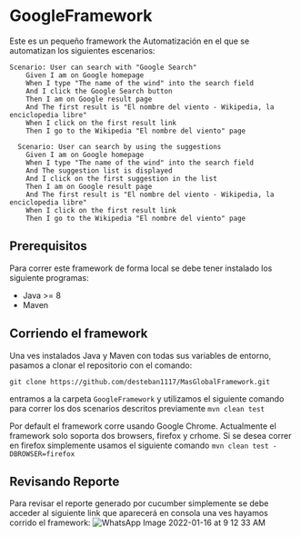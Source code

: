 # GoogleFramework

Este es un pequeño framework the Automatización en el que se automatizan los siguientes escenarios:
```
Scenario: User can search with "Google Search"
    Given I am on Google homepage
    When I type "The name of the wind" into the search field
    And I click the Google Search button
    Then I am on Google result page
    And The first result is "El nombre del viento - Wikipedia, la enciclopedia libre"
    When I click on the first result link
    Then I go to the Wikipedia "El nombre del viento" page

  Scenario: User can search by using the suggestions
    Given I am on Google homepage
    When I type "The name of the wind" into the search field
    And The suggestion list is displayed
    And I click on the first suggestion in the list
    Then I am on Google result page
    And The first result is "El nombre del viento - Wikipedia, la enciclopedia libre"
    When I click on the first result link
    Then I go to the Wikipedia "El nombre del viento" page
```
## Prerequisitos
Para correr este framework de forma local se debe tener instalado los siguiente programas:
- Java >= 8
- Maven

## Corriendo el framework
Una ves instalados Java y Maven con todas sus variables de entorno, pasamos a clonar el repositorio con el comando:

`git clone https://github.com/desteban1117/MasGlobalFramework.git`

entramos a la carpeta `GoogleFramework` y utilizamos el siguiente comando para correr los dos scenarios descritos previamente
`mvn clean test`

Por default el framework corre usando Google Chrome. Actualmente el framework solo soporta dos browsers, firefox y crhome.
Si se desea correr en firefox simplemente usamos el siguiente comando
`mvn clean test -DBROWSER=firefox`


## Revisando Reporte
Para revisar el reporte generado por cucumber simplemente se debe acceder al siguiente link que aparecerá en consola una ves hayamos corrido el framework:
![WhatsApp Image 2022-01-16 at 9 12 33 AM](https://user-images.githubusercontent.com/25933257/149663695-505783c1-2f46-40a6-b84f-ab6c7f37424a.jpeg)

